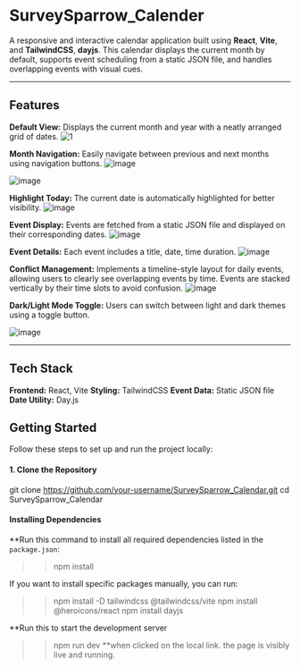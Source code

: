 # SurveySparrow_Calender


A responsive and interactive calendar application built using **React**, **Vite**, and **TailwindCSS**, **dayjs**. This calendar displays the current month by default, supports event scheduling from a static JSON file, and handles overlapping events with visual cues.

---

## Features

 **Default View:** Displays the current month and year with a neatly arranged grid of dates.
![1](https://github.com/user-attachments/assets/c1a89511-4959-4744-9161-db94c0d861f3)



 **Month Navigation:** Easily navigate between previous and next months using navigation buttons.
![image](https://github.com/user-attachments/assets/c6c7d0b4-1c21-4e88-9a9f-52b655a56795)

 ![image](https://github.com/user-attachments/assets/61879832-c951-448e-92cf-876ebf79f61e)

**Highlight Today:** The current date is automatically highlighted for better visibility.
![image](https://github.com/user-attachments/assets/dc69e137-0023-4dda-8414-aa3ad1450a31)


**Event Display:** Events are fetched from a static JSON file and displayed on their corresponding dates.
![image](https://github.com/user-attachments/assets/209f2657-70a1-4d27-914c-68fea4943489)

**Event Details:** Each event includes a title, date, time duration.
![image](https://github.com/user-attachments/assets/a6b730af-6f9d-4be5-b7f4-23b787227810)

**Conflict Management:** Implements a timeline-style layout for daily events, allowing users to clearly see overlapping events by time. Events are stacked vertically by their time slots to avoid confusion.
![image](https://github.com/user-attachments/assets/33940df8-fe00-42a2-bfbd-d3e5eef655a4)


**Dark/Light Mode Toggle:** Users can switch between light and dark themes using a toggle button.

![image](https://github.com/user-attachments/assets/8f30a4ea-0604-4de5-9b0c-226c52113158)

---

##  Tech Stack

**Frontend:** React, Vite
**Styling:** TailwindCSS
**Event Data:** Static JSON file
**Date Utility:** Day.js

## Getting Started

Follow these steps to set up and run the project locally:

#### 1. Clone the Repository


git clone https://github.com/your-username/SurveySparrow_Calendar.git
cd SurveySparrow_Calendar

#### Installing Dependencies

**Run this command to install all required dependencies listed in the `package.json`:
>>npm install

If you want to install specific packages manually, you can run:

>>npm install -D tailwindcss @tailwindcss/vite
>>npm install @heroicons/react
>>npm install dayjs

**Run this to start the development server 
>>npm run dev
**when  clicked on the local  link. the page is visibly live and running.



